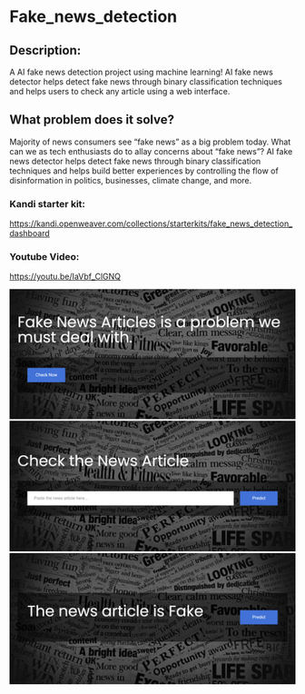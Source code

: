 # Fake_news_detection



## Description:

A AI fake news detection project using machine learning!  AI fake news detector helps detect fake news through binary classification techniques and helps users to check any article using a web interface.

## What problem does it solve? 

Majority of news consumers see “fake news” as a big problem today. What can we as tech enthusiasts do to allay concerns about “fake news”?  AI fake news detector helps detect fake news through binary classification techniques and helps build better experiences by controlling the flow of disinformation in politics, businesses, climate change, and more.


### Kandi starter kit:

https://kandi.openweaver.com/collections/starterkits/fake_news_detection_dashboard

### Youtube Video:

https://youtu.be/IaVbf_ClGNQ


![Main](images/main.png)
![Interface](images/interface.png)
![Result](images/result.png)
